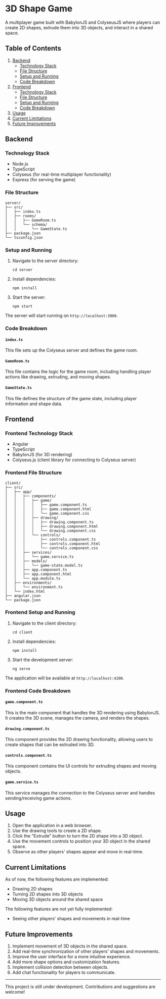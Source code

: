 # 3D Shape Game

A multiplayer game built with BabylonJS and ColyseusJS where players can create 2D shapes, extrude them into 3D objects, and interact in a shared space.

## Table of Contents
1. [Backend](#backend)
   - [Technology Stack](#technology-stack)
   - [File Structure](#file-structure)
   - [Setup and Running](#setup-and-running)
   - [Code Breakdown](#code-breakdown)
2. [Frontend](#frontend)
   - [Technology Stack](#frontend-technology-stack)
   - [File Structure](#frontend-file-structure)
   - [Setup and Running](#frontend-setup-and-running)
   - [Code Breakdown](#frontend-code-breakdown)
3. [Usage](#usage)
4. [Current Limitations](#current-limitations)
5. [Future Improvements](#future-improvements)

## Backend

### Technology Stack
- Node.js
- TypeScript
- Colyseus (for real-time multiplayer functionality)
- Express (for serving the game)

### File Structure
```
server/
├── src/
│   ├── index.ts
│   ├── rooms/
│   │   ├── GameRoom.ts
│   │   └── schema/
│   │       └── GameState.ts
├── package.json
└── tsconfig.json
```

### Setup and Running
1. Navigate to the server directory:
   ```
   cd server
   ```
2. Install dependencies:
   ```
   npm install
   ```
3. Start the server:
   ```
   npm start
   ```

The server will start running on `http://localhost:3000`.

### Code Breakdown

#### `index.ts`
This file sets up the Colyseus server and defines the game room.

#### `GameRoom.ts`
This file contains the logic for the game room, including handling player actions like drawing, extruding, and moving shapes.

#### `GameState.ts`
This file defines the structure of the game state, including player information and shape data.

## Frontend

### Frontend Technology Stack
- Angular
- TypeScript
- BabylonJS (for 3D rendering)
- Colyseus.js (client library for connecting to Colyseus server)

### Frontend File Structure
```
client/
├── src/
│   ├── app/
│   │   ├── components/
│   │   │   ├── game/
│   │   │   │   ├── game.component.ts
│   │   │   │   ├── game.component.html
│   │   │   │   └── game.component.css
│   │   │   ├── drawing/
│   │   │   │   ├── drawing.component.ts
│   │   │   │   ├── drawing.component.html
│   │   │   │   └── drawing.component.css
│   │   │   └── controls/
│   │   │       ├── controls.component.ts
│   │   │       ├── controls.component.html
│   │   │       └── controls.component.css
│   │   ├── services/
│   │   │   └── game.service.ts
│   │   ├── models/
│   │   │   └── game-state.model.ts
│   │   ├── app.component.ts
│   │   ├── app.component.html
│   │   └── app.module.ts
│   ├── environments/
│   │   └── environment.ts
│   └── index.html
├── angular.json
└── package.json
```

### Frontend Setup and Running
1. Navigate to the client directory:
   ```
   cd client
   ```
2. Install dependencies:
   ```
   npm install
   ```
3. Start the development server:
   ```
   ng serve
   ```

The application will be available at `http://localhost:4200`.

### Frontend Code Breakdown

#### `game.component.ts`
This is the main component that handles the 3D rendering using BabylonJS. It creates the 3D scene, manages the camera, and renders the shapes.

#### `drawing.component.ts`
This component provides the 2D drawing functionality, allowing users to create shapes that can be extruded into 3D.

#### `controls.component.ts`
This component contains the UI controls for extruding shapes and moving objects.

#### `game.service.ts`
This service manages the connection to the Colyseus server and handles sending/receiving game actions.

## Usage

1. Open the application in a web browser.
2. Use the drawing tools to create a 2D shape.
3. Click the "Extrude" button to turn the 2D shape into a 3D object.
4. Use the movement controls to position your 3D object in the shared space.
5. Observe as other players' shapes appear and move in real-time.

## Current Limitations

As of now, the following features are implemented:
- Drawing 2D shapes
- Turning 2D shapes into 3D objects
- Moving 3D objects around the shared space

The following features are not yet fully implemented:
- Seeing other players' shapes and movements in real-time

## Future Improvements

1. Implement movement of 3D objects in the shared space.
2. Add real-time synchronization of other players' shapes and movements.
3. Improve the user interface for a more intuitive experience.
4. Add more shape options and customization features.
5. Implement collision detection between objects.
6. Add chat functionality for players to communicate.

---

This project is still under development. Contributions and suggestions are welcome!
